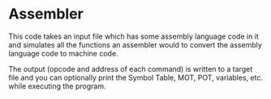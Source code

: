 # Assembler
This code takes an input file which has some assembly language code in it and simulates all the functions an assembler would to convert the assembly language code to machine code. 

The output (opcode and address of each command) is written to a target file and you can optionally print the Symbol Table, MOT, POT, variables, etc. while executing the program.

